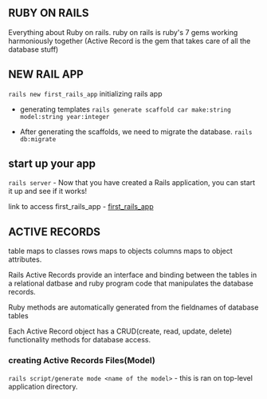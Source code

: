 ## RUBY ON RAILS
Everything about Ruby on rails.
ruby on rails is ruby's 7 gems working harmoniously together (Active Record is the gem that takes care of all the database stuff)
## NEW RAIL APP
`rails new first_rails_app`
initializing rails app

- generating templates
`rails generate scaffold car make:string model:string year:integer`

 - After generating the scaffolds, we need to migrate the database.
`rails db:migrate`

## start up your app
`rails server` - Now that you have created a Rails application, you can start it up and see if it works!

link to access first_rails_app - [first_rails_app](http://localhost:3000/cars)


## ACTIVE RECORDS
table maps to classes
rows maps to objects
columns maps to object attributes.

Rails Active Records provide an interface and binding between the tables in a relational datbase and ruby program code that manipulates the database records.

Ruby methods are automatically generated from the fieldnames of database tables

Each Active Record object has a CRUD(create, read, update, delete) functionality methods for database access.


### creating Active Records Files(Model)

`rails script/generate mode <name of the model>` - this is ran on top-level application directory.
